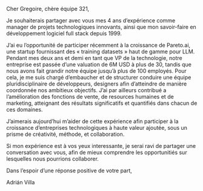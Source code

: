 Cher Gregoire, chère équipe 321,

Je souhaiterais partager avec vous mes 4 ans d’expérience comme manager de projets technologiques innovants, ainsi que mon savoir-faire en développement logiciel full stack depuis 1999. 

J’ai eu l’opportunité de participer récemment à la croissance de Pareto.ai, une startup fournissant des « training datasets » haut de gamme pour LLM. Pendant mes deux ans et demi en tant que VP de la technologie, notre entreprise est passée d’une valuation de 6M USD à plus de 30, tandis que nous avons fait grandir notre équipe jusqu’à plus de 100 employés. Pour cela, je me suis chargé d’embaucher et de structurer conduire une équipe pluridisciplinaire de développeurs, designers afin d’atteindre de manière coordonnée nos ambitieux objectifs. J’ai par ailleurs contribué a l’amélioration des fonctions de vente, de resources humaines et de marketing, atteignant des résultats significatifs et quantifiés dans chacun de ces domaines. 

J’aimerais aujourd’hui m’aider de cette expérience afin participer à la croissance d’entreprises technologiques à haute valeur ajoutée, sous un prisme de créativité, méthode, et collaboration. 

Si mon expérience est à vos yeux interessante, je serai ravi de partager une conversation avec vous, afin de mieux comprendre les opportunitiés sur lesquelles nous pourrions collaborer. 

Dans l’espoir d’une réponse positive de votre part,

Adrián Villa
